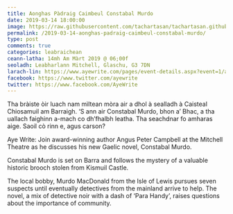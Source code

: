 ```yaml
---
title: Aonghas Pàdraig Caimbeul Constabal Murdo
date: 2019-03-14 18:00:00
image: https://raw.githubusercontent.com/tachartasan/tachartasan.github.io/master/images/2019-03-14-aonghas-padraig-caimbeul-constabal-murdo.jpg
permalink: /2019-03-14-aonghas-padraig-caimbeul-constabal-murdo/
type: post
comments: true
categories: leabraichean
ceann-latha: 14mh Am Màrt 2019 @ 06;00f
seoladh: Leabharlann Mitchell, Glaschu, G3 7DN
larach-lin: https://www.ayewrite.com/pages/event-details.aspx?event=1/angus-peter-campbell
facebook: https://www.twitter.com/ayewrite
twitter: https://www.facebook.com/AyeWrite
---
```


Tha bràiste òir luach nam mìltean mòra air a dhol à sealladh à Caisteal Chiosamuil am Barraigh. ‘S ann air Constabal Murdo, bhon a’ Bhac, a tha uallach faighinn a-mach co dh’fhalbh leatha. Tha seachdnar fo amharas aige. Saoil cò rinn e, agus carson?

<!--more-->

Aye Write: Join award-winning author Angus Peter Campbell at the Mitchell Theatre as he discusses his new Gaelic novel, Constabal Murdo.

Constabal Murdo is set on Barra and follows the mystery of a valuable historic brooch stolen from Kismuil Castle.

The local bobby, Murdo MacDonald from the Isle of Lewis pursues seven suspects until eventually detectives from the mainland arrive to help. The novel, a mix of detective noir with a dash of ‘Para Handy’, raises questions about the importance of community.

